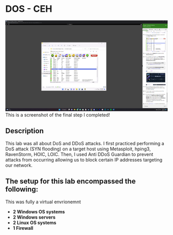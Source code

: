 <h1>DOS - CEH</h1>


![Image Alt](https://github.com/DannyRRios/CEH-Lab-10/blob/a0ec7d6ec6d49200a22b4f5913ea2922f0464bae/Lab10-1.png)
This is a screenshot of the final step I completed! 

<h2>Description</h2>
This lab was all about DoS and DDoS attacks. I first practiced performing a DoS attack (SYN flooding) on a target host using Metasploit, hping3, RavenStorm, HOIC, LOIC. Then, I used Anti DDoS Guardian to prevent attacks from occurring allowing us to block certain IP addresses targeting our network.
<br />

<h2>The setup for this lab encompassed the following:</h2>
This was fully a virtual envrionemnt

- <b>2 Windows OS systems</b>
- <b>2 Windows servers</b>
- <b>2 Linux OS systems</b>
- <b>1 Firewall</b>
